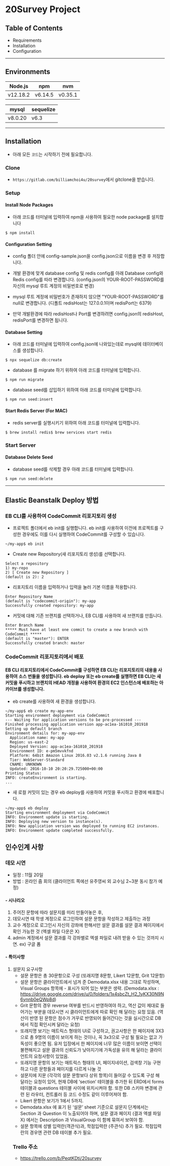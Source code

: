 # 20Survey Project 

Table of Contents
---------------------

 * Requirements
 * Installation
 * Configuration

---

Environments
------------

| Node.js | npm |nvm|
| ------ | ------ |-----|
| v12.18.2 | v6.14.5 |v0.35.1|

| mysql | sequelize |
|-----|-----|
|v8.0.20|v6.3|

---

## Installation

- 아래 모든 `코드`는 시작하기 전에 필요합니다.

### Clone

-  `https://gitlab.com/billiamchoi4u/20survey`에서 gitclone을  받습니다.

### Setup
#### Install Node Packages
- 아래 코드를 터미널에 입력하여 npm을 사용하여 필요한 node package를 설치합니다

```shell
$ npm install
```
#### Configuration Setting 
- config 폴더 안에 config-sample.json을 config.json으로 이름을 변경 후 저장합니다.

- 개발 환경에 맞게 database config 및 redis config를 아래 Database config와 Redis config를 따라 변경합니다. (config.json의 YOUR-ROOT-PASSWORD를 자신의 mysql 루트 계정의 비밀번호로 변경)

- mysql 루트 계정에 비밀번호가 존재하지 않으면 "YOUR-ROOT-PASSWORD"를 null로 변경합니다.
(디폴트 redisHost는 127.0.0.1이며 redisPort는 6379)

- 만약 개발환경에 따라 redisHost나 Port를 변경하려면 config.json의 redisHost, redisPort를 변경하면 됩니다.

#### Database Setting
- 아래 코드를 터미널에 입력하여 config.json에 나와있는데로 mysql에 데이터베이스를 생성합니다.
```shell
$ npx sequelize db:create
```
- database 를 migrate 하기 위하여 아래 코드를 터미널에 입력합니다.
```shell
$ npm run migrate
```
- database seed를 삽입하기 위하여 아래 코드를 터미널에 입력합니다.
```shell
$ npm run seed:insert
```
#### Start Redis Server (For MAC)
- redis server를 실행시키기 위하여 아래 코드를 터미널에 입력합니다. 
```shell
$ brew install redis$ brew services start redis
```

### Start Server
#### Database Delete Seed
- database seed를 삭제할 경우 아래 코드를 터미널에 입력합니다.
```shell
$ npm run seed:delete
```

---

## Elastic Beanstalk Deploy 방법
### EB CLI를 사용하여 CodeCommit 리포지토리 생성
- 프로젝트 폴더에서 eb init를 실행합니다. eb init를 사용하여 이전에 프로젝트를 구성한 경우에도 이를 다시 실행하여 CodeCommit를 구성할 수 있습니다.

```shell
~/my-app$ eb init
```

- Create new Repository(새 리포지토리 생성)를 선택합니다.

```shell
Select a repository
1) my-repo
2) [ Create new Repository ]
(default is 2): 2
```

- 리포지토리 이름을 입력하거나 입력을 눌러 기본 이름을 적용합니다.

```shell
Enter Repository Name
(default is "codecommit-origin"): my-app
Successfully created repository: my-app
```

- 커밋에 대해 기존 브랜치를 선택하거나, EB CLI를 사용하여 새 브랜치를 만듭니다.

```shell
Enter Branch Name
***** Must have at least one commit to create a new branch with CodeCommit *****
(default is "master"): ENTER
Successfully created branch: master
```

### CodeCommit 리포지토리에서 배포
#### EB CLI 리포지토리에서 CodeCommit를 구성하면 EB CLI는 리포지토리의 내용을 사용하여 소스 번들을 생성합니다. eb deploy 또는 eb create를 실행하면 EB CLI는 새 커밋을 푸시하고 브랜치의 HEAD 개정을 사용하여 환경의 EC2 인스턴스에 배포하는 아카이브를 생성합니다.

- eb create를 사용하여 새 환경을 생성합니다.

```shell
~/my-app$ eb create my-app-env
Starting environment deployment via CodeCommit
--- Waiting for application versions to be pre-processed ---
Finished processing application version app-ac1ea-161010_201918
Setting up default branch
Environment details for: my-app-env
  Application name: my-app
  Region: us-east-2
  Deployed Version: app-ac1ea-161010_201918
  Environment ID: e-pm5mvvkfnd
  Platform: 64bit Amazon Linux 2016.03 v2.1.6 running Java 8
  Tier: WebServer-Standard
  CNAME: UNKNOWN
  Updated: 2016-10-10 20:20:29.725000+00:00
Printing Status:
INFO: createEnvironment is starting.
...
```

- 새 로컬 커밋이 있는 경우 eb deploy를 사용하여 커밋을 푸시하고 환경에 배포합니다.

```shell
~/my-app$ eb deploy
Starting environment deployment via CodeCommit
INFO: Environment update is starting.
INFO: Deploying new version to instance(s).
INFO: New application version was deployed to running EC2 instances.
INFO: Environment update completed successfully.
```

## 인수인계 사항
### 데모 시연
- 일정 : 11월 20일
- 방법 : 온라인 줌 회의 (클라이언트 쪽에선 유주영씨 외 교수님 2~3분 동시 참가 예정)
#### - 시나리오
1. 주어진 문항에 따라 설문지를 미리 만들어놓은 후,
2. 데모시연 때 학생 계정으로 로그인하여 설문 문항을 작성하고 제출하는 과정
3. 교수 계정으로 로그인시 자신의 강좌에 한해서만 설문 결과를 설문 결과 페이지에서 확인 가능한 것 (엑셀 파일 다운은 X)
4. admin 계정에서 설문 결과를 각 강좌별로 엑셀 파일로 내려 받을 수 있는 것까지 시연. ex) 구글 폼
#### - 특이사항
1. 설문지 요구사항
   * 설문 문항은 총 30문항으로 구성 (또래지명 8문항, Likert 12문항, Grit 12문항)
   * 설문 문항은 클라이언트에서 넘겨 준 Demodata.xlsx 내용 그대로 작성하며, Visual Groups 항목에 - 표시가 되어 있는 부분은 생략. (Demodata.xlsx : https://drive.google.com/drive/u/0/folders/1x4sbcZt_H2_1yKX30N9N6ynnb0eQWp8d)
   * Grit 문항의 경우 reverse 여부를 반드시 반영하여야 하고, 역산 값이 제대로 들어가는 부분을 데모시연 시 클라이언트에게 따로 확인 해 달라는 요청 있음. (역산이 반영 된 문항은 점수가 거꾸로 반영되어 들어간다는 것을 실시간으로 DB에서 직접 확인시켜 달라는 요청)
   * 또래지명 보기는 매트릭스 형태의 UI로 구성하고, 권고사항은 한 페이지에 3X3으로 총 9명의 이름이 보이게 하는 것이나, 꼭 3x3으로 구성 될 필요는 없고 가독성이 좋으면 됨. 유저 입장에서 한 페이지에 너무 많은 이름이 보이면 선택이 불편해지고 설문 결과의 신뢰도가 낮아지기에 가독성을 유의 해 달라는 클라이언트의 요청사항이 있었음.
   * 또래지명 문항의 보기는 매트릭스 형태의 UI, 페이지네이션, 검색창 기능 구현하고 다른 문항들과 페이지를 다르게 나눌 것
   * 설문지에 지문 (각각의 설문 문항보다 상위 항목)이 들어갈 수 있도록 구성 해 달라는 요청이 있어, 현재 DB에 ‘section’ 테이블을 추가한 뒤 ERD에서 forms 테이블과 questions 테이블 사이에 위치시켜야 함. 또한 DB 스키마 변경에 관련 된 라우터, 컨트롤러 등 코드 수정도 같이 이루어져야 함.
   * Likert 문항은 보기가 1에서 5까지.
   * Demodata.xlsx 에 표기 된 ‘설문’ sheet 기준으로 설문지 단계에서는 Section 과 Question 이 노출되어야 하며, 설문 결과 페이지 (결과 엑셀 파일X) 에서는 Description 과 VisualGroup 이 함께 묶여서 보여야 함.
   * 설문 항목에 성별 입력란(객관식)과, 학점입력란 (주관식) 추가 필요. 학점입력란의 경우엔 관련 DB 테이블 추가 필요.
   ### Trello 주소
   - https://trello.com/b/PeqtKDti/20survey